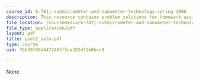 ```yaml
---
course_id: 6-781j-submicrometer-and-nanometer-technology-spring-2006
description: This resource contains problem solutions for homework assignment 2.
file_location: /coursemedia/6-781j-submicrometer-and-nanometer-technology-spring-2006/76638f68d4472495f5ce282df2b8bcc9_pset2_soln.pdf
file_type: application/pdf
layout: pdf
title: pset2_soln.pdf
type: course
uid: 76638f68d4472495f5ce282df2b8bcc9

---
```

None